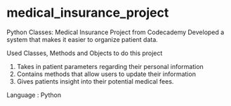 # medical_insurance_project
Python Classes: Medical Insurance Project from Codecademy
Developed a system that makes it easier to organize patient data. 


Used Classes, Methods and Objects to do this project

1. Takes in patient parameters regarding their personal information
2. Contains methods that allow users to update their information
3. Gives patients insight into their potential medical fees.

Language : Python
